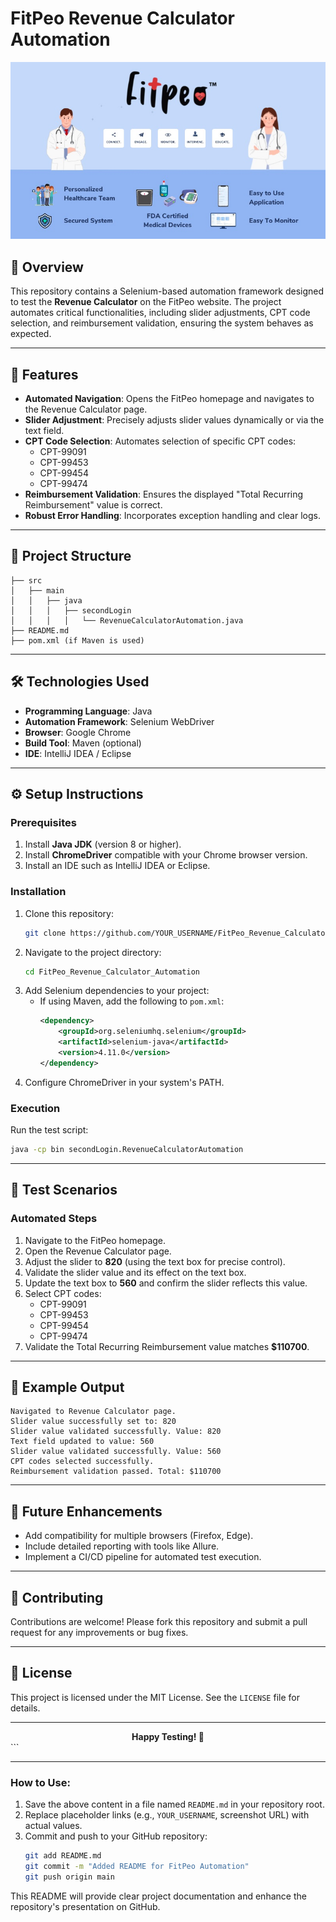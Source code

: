 
# FitPeo Revenue Calculator Automation

<div align="center">
    <img src="https://github.com/yuvrajchavale/FitPeo/blob/main/154388_8b1a872b040dcaa8_001full.jpg" alt="FitPeo Logo" >
</div>

## 🌟 Overview
This repository contains a Selenium-based automation framework designed to test the **Revenue Calculator** on the FitPeo website. The project automates critical functionalities, including slider adjustments, CPT code selection, and reimbursement validation, ensuring the system behaves as expected.

---

## 🚀 Features
- **Automated Navigation**: Opens the FitPeo homepage and navigates to the Revenue Calculator page.
- **Slider Adjustment**: Precisely adjusts slider values dynamically or via the text field.
- **CPT Code Selection**: Automates selection of specific CPT codes:
  - CPT-99091
  - CPT-99453
  - CPT-99454
  - CPT-99474
- **Reimbursement Validation**: Ensures the displayed "Total Recurring Reimbursement" value is correct.
- **Robust Error Handling**: Incorporates exception handling and clear logs.

---

## 📑 Project Structure
```plaintext
├── src
│   ├── main
│   │   ├── java
│   │   │   ├── secondLogin
│   │   │   │   └── RevenueCalculatorAutomation.java
├── README.md
├── pom.xml (if Maven is used)
```

---

## 🛠️ Technologies Used
- **Programming Language**: Java
- **Automation Framework**: Selenium WebDriver
- **Browser**: Google Chrome
- **Build Tool**: Maven (optional)
- **IDE**: IntelliJ IDEA / Eclipse

---

## ⚙️ Setup Instructions
### Prerequisites
1. Install **Java JDK** (version 8 or higher).
2. Install **ChromeDriver** compatible with your Chrome browser version.
3. Install an IDE such as IntelliJ IDEA or Eclipse.

### Installation
1. Clone this repository:
   ```bash
   git clone https://github.com/YOUR_USERNAME/FitPeo_Revenue_Calculator_Automation.git
   ```
2. Navigate to the project directory:
   ```bash
   cd FitPeo_Revenue_Calculator_Automation
   ```
3. Add Selenium dependencies to your project:
   - If using Maven, add the following to `pom.xml`:
     ```xml
     <dependency>
         <groupId>org.seleniumhq.selenium</groupId>
         <artifactId>selenium-java</artifactId>
         <version>4.11.0</version>
     </dependency>
     ```
4. Configure ChromeDriver in your system's PATH.

### Execution
Run the test script:
```bash
java -cp bin secondLogin.RevenueCalculatorAutomation
```

---

## 📝 Test Scenarios
### Automated Steps
1. Navigate to the FitPeo homepage.
2. Open the Revenue Calculator page.
3. Adjust the slider to **820** (using the text box for precise control).
4. Validate the slider value and its effect on the text box.
5. Update the text box to **560** and confirm the slider reflects this value.
6. Select CPT codes:
   - CPT-99091
   - CPT-99453
   - CPT-99454
   - CPT-99474
7. Validate the Total Recurring Reimbursement value matches **$110700**.

---

## 🎯 Example Output
```plaintext
Navigated to Revenue Calculator page.
Slider value successfully set to: 820
Slider value validated successfully. Value: 820
Text field updated to value: 560
Slider value validated successfully. Value: 560
CPT codes selected successfully.
Reimbursement validation passed. Total: $110700
```

---

## 📂 Future Enhancements
- Add compatibility for multiple browsers (Firefox, Edge).
- Include detailed reporting with tools like Allure.
- Implement a CI/CD pipeline for automated test execution.

---

## 🤝 Contributing
Contributions are welcome! Please fork this repository and submit a pull request for any improvements or bug fixes.

---

## 📄 License
This project is licensed under the MIT License. See the `LICENSE` file for details.

---

<div align="center">
    <strong>Happy Testing! 🚀</strong>
</div>
```

---

### **How to Use**:
1. Save the above content in a file named `README.md` in your repository root.
2. Replace placeholder links (e.g., `YOUR_USERNAME`, screenshot URL) with actual values.
3. Commit and push to your GitHub repository:
   ```bash
   git add README.md
   git commit -m "Added README for FitPeo Automation"
   git push origin main
   ```

This README will provide clear project documentation and enhance the repository's presentation on GitHub.
